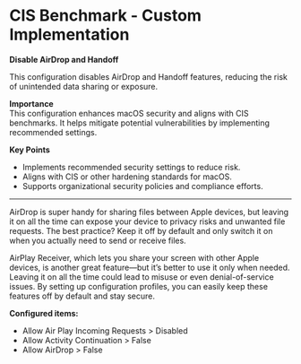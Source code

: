 # CIS Benchmark - Custom Implementation

**Disable AirDrop and Handoff**

This configuration disables AirDrop and Handoff features, reducing the risk of unintended data sharing or exposure.

**Importance**  
This configuration enhances macOS security and aligns with CIS benchmarks. It helps mitigate potential vulnerabilities by implementing recommended settings.

**Key Points**  
- Implements recommended security settings to reduce risk.  
- Aligns with CIS or other hardening standards for macOS.  
- Supports organizational security policies and compliance efforts.

---
AirDrop is super handy for sharing files between Apple devices, but leaving it on all the time can expose your device to privacy risks and unwanted file requests. The best practice? Keep it off by default and only switch it on when you actually need to send or receive files.

AirPlay Receiver, which lets you share your screen with other Apple devices, is another great feature—but it’s better to use it only when needed. Leaving it on all the time could lead to misuse or even denial-of-service issues. By setting up configuration profiles, you can easily keep these features off by default and stay secure.

**Configured items:**

- Allow Air Play Incoming Requests   > Disabled
- Allow Activity Continuation        > False
- Allow AirDrop                      > False
